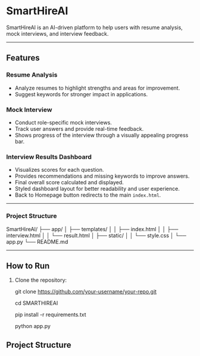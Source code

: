 # SmartHireAI

SmartHireAI is an AI-driven platform to help users with resume analysis, mock interviews, and interview feedback.  

---

## Features

### Resume Analysis
- Analyze resumes to highlight strengths and areas for improvement.
- Suggest keywords for stronger impact in applications.

### Mock Interview
- Conduct role-specific mock interviews.
- Track user answers and provide real-time feedback.
- Shows progress of the interview through a visually appealing progress bar.

### Interview Results Dashboard
- Visualizes scores for each question.
- Provides recommendations and missing keywords to improve answers.
- Final overall score calculated and displayed.
- Styled dashboard layout for better readability and user experience.
- Back to Homepage button redirects to the main `index.html`.

---
### **Project Structure**
SmartHireAI/
├── app/
│ ├── templates/
│ │ ├── index.html
│ │ ├── interview.html
│ │ └── result.html
│ ├── static/
│ │ └── style.css
│ └── app.py
└── README.md


---

## How to Run

1. Clone the repository:  
   
   git clone https://github.com/your-username/your-repo.git

   cd SMARTHIREAI

   pip install -r requirements.txt

   python app.py 
## Project Structure

